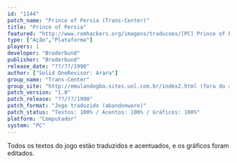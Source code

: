 ```yaml
---
id: "1144"
patch_name: "Prince of Persia (Trans-Center)"
title: "Prince of Persia"
featured: "http://www.romhackers.org/imagens/traducoes/[PC] Prince of Persia - Trans-Center - 1.gif"
type: ["Ação","Plataforma"]
players: 1
developer: "Broderbund"
publisher: "Broderbund"
release_date: "??/??/1990"
author: ["Solid OneRevisor: Arara"]
group_name: "Trans-Center"
group_site: "http://emulandogba.sites.uol.com.br/index2.html (fora do ar)"
patch_version: "1.0"
patch_release: "??/??/1990"
patch_format: "Jogo traduzido (abandonware)"
patch_status: "Textos: 100% / Acentos: 100% / Gráficos: 100%"
platform: "Computador"
system: "PC"
---
```


Todos os textos do jogo estão traduzidos e acentuados, e os gráficos foram editados.